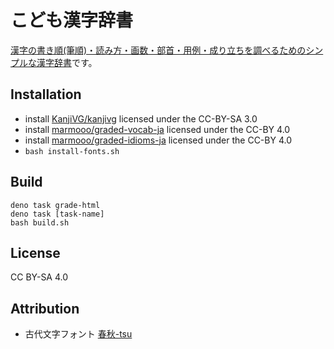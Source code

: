 # こども漢字辞書

[漢字の書き順(筆順)・読み方・画数・部首・用例・成り立ちを調べるためのシンプルな漢字辞書](https://marmooo.github.io/kanji-dict/)です。

## Installation

- install [KanjiVG/kanjivg](https://github.com/KanjiVG/kanjivg) licensed under
  the CC-BY-SA 3.0
- install [marmooo/graded-vocab-ja](https://github.com/marmooo/graded-vocab-ja)
  licensed under the CC-BY 4.0
- install
  [marmooo/graded-idioms-ja](https://github.com/marmooo/graded-idioms-ja)
  licensed under the CC-BY 4.0
- `bash install-fonts.sh`

## Build

```
deno task grade-html
deno task [task-name]
bash build.sh
```

## License

CC BY-SA 4.0

## Attribution

- 古代文字フォント [春秋-tsu](http://www.tarojiro.co.jp/kanji/shunju-tsu/)
